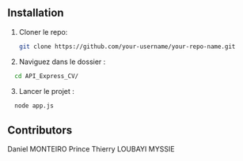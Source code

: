 ## Installation

1. Cloner le repo:
   ```bash
   git clone https://github.com/your-username/your-repo-name.git
   ```
2. Naviguez dans le dossier :

 ```bash
   cd API_Express_CV/
   ```

3. Lancer le projet :

 ```bash
   node app.js
   ```
## Contributors

Daniel MONTEIRO
Prince Thierry LOUBAYI MYSSIE
